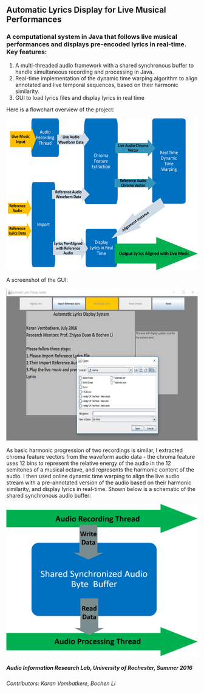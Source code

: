 ## Automatic Lyrics Display for Live Musical Performances

### A computational system in Java that follows live musical performances and displays pre-encoded lyrics in real-time. Key features:
1. A multi-threaded audio framework with a shared synchronous buffer to handle simultaneous recording and processing in Java. 
2. Real-time implementation of the dynamic time warping algorithm to align annotated and live temporal sequences, based on their harmonic similarity.
3. GUI to load lyrics files and display lyrics in real time

Here is a flowchart overview of the project: 
<p align="center">
<img src="/images/Research%20System%20Flowchart.png" width="600" height="400">
</p>

A screenshot of the GUI:
<p align="center">
<img src="/images/GUI%20screenshot.JPG" width="600" height="400">
</p>

As basic harmonic progression of two recordings is similar, I extracted chroma feature vectors from the waveform audio data - the chroma feature uses 12 bins to represent the relative energy of the audio in the 12 semitones of a musical octave, and represents the harmonic content of the audio. I then used online dynamic time warping to align the live audio stream with a pre-annotated version of the audio based on their harmonic similarity, and display lyrics in real-time. Shown below is a schematic of the shared synchronous audio buffer:
<p align="center">
<img src="/images/Multithread%20Buffer%20Flowchart.png" width="600" height="400">
</p>


##### Audio Information Research Lab, University of Rochester, Summer 2016
###### Contributors: Karan Vombatkere, Bochen Li

